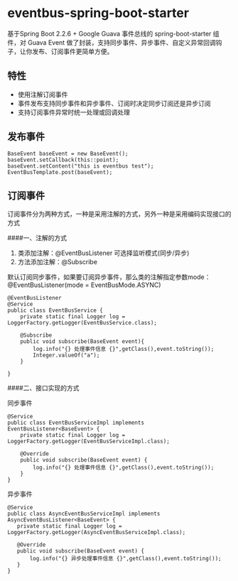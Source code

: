# eventbus-spring-boot-starter
基于Spring Boot 2.2.6 + Google Guava 事件总线的 spring-boot-starter 组件，对 Guava Event 做了封装，支持同步事件、异步事件、自定义异常回调钩子，让你发布、订阅事件更简单方便。

## 特性
- 使用注解订阅事件
- 事件发布支持同步事件和异步事件、订阅时决定同步订阅还是异步订阅
- 支持订阅事件异常时统一处理或回调处理

## 发布事件

    BaseEvent baseEvent = new BaseEvent();
    baseEvent.setCallback(this::point);
    baseEvent.setContent("this is eventbus test");
    EventBusTemplate.post(baseEvent);
    
    
## 订阅事件
订阅事件分为两种方式，一种是采用注解的方式，另外一种是采用编码实现接口的方式

####一、注解的方式

1. 类添加注解：@EventBusListener 可选择监听模式(同步/异步)
2. 方法添加注解：@Subscribe

默认订阅同步事件，如果要订阅异步事件，那么类的注解指定参数mode：@EventBusListener(mode = EventBusMode.ASYNC)

    @EventBusListener
    @Service
    public class EventBusService {
        private static final Logger log = LoggerFactory.getLogger(EventBusService.class);
    
        @Subscribe
        public void subscribe(BaseEvent event){
            log.info("{} 处理事件信息 {}",getClass(),event.toString());
            Integer.valueOf("a");
        }
    
    }
    
####二、接口实现的方式

同步事件
    
    @Service
    public class EventBusServiceImpl implements EventBusListener<BaseEvent> {
        private static final Logger log = LoggerFactory.getLogger(EventBusServiceImpl.class);
    
        @Override
        public void subscribe(BaseEvent event) {
            log.info("{} 处理事件信息 {}",getClass(),event.toString());
        }
    }    
    
异步事件

    @Service
    public class AsyncEventBusServiceImpl implements AsyncEventBusListener<BaseEvent> {
       private static final Logger log = LoggerFactory.getLogger(AsyncEventBusServiceImpl.class);
   
       @Override
       public void subscribe(BaseEvent event) {
           log.info("{} 异步处理事件信息 {}",getClass(),event.toString());
       }
    }    
    